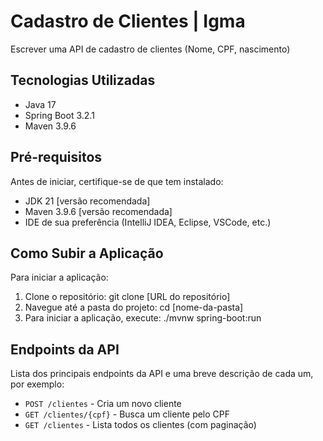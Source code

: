 # Cadastro de Clientes | Igma

Escrever uma API de cadastro de clientes (Nome, CPF, nascimento)

## Tecnologias Utilizadas

- Java 17
- Spring Boot 3.2.1
- Maven 3.9.6

## Pré-requisitos

Antes de iniciar, certifique-se de que tem instalado:
- JDK 21 [versão recomendada]
- Maven 3.9.6 [versão recomendada]
- IDE de sua preferência (IntelliJ IDEA, Eclipse, VSCode, etc.)

## Como Subir a Aplicação

Para iniciar a aplicação:

1. Clone o repositório: git clone [URL do repositório]
2. Navegue até a pasta do projeto: cd [nome-da-pasta]
3. Para iniciar a aplicação, execute: ./mvnw spring-boot:run

## Endpoints da API

Lista dos principais endpoints da API e uma breve descrição de cada um, por exemplo:

- `POST /clientes` - Cria um novo cliente
- `GET /clientes/{cpf}` - Busca um cliente pelo CPF
- `GET /clientes` - Lista todos os clientes (com paginação)
